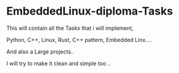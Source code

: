 # EmbeddedLinux-diploma-Tasks

This will contain all the Tasks that i will implement,

Python, C++, Linux, Rust, C++ pattern, Embedded Linx....

And also a Large projects..

I will try to make it clean and simple too .. 

